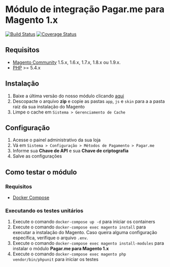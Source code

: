 # Módulo de integração Pagar.me para Magento 1.x
[![Build Status](https://travis-ci.org/pagarme/pagarme-magento.svg?branch=v2)](https://travis-ci.org/pagarme/pagarme-magento)
[![Coverage Status](https://coveralls.io/repos/github/pagarme/pagarme-magento/badge.svg?branch=v2)](https://coveralls.io/github/pagarme/pagarme-magento?branch=master)

## Requisitos

- [Magento Community](https://magento.com/products/community-edition) 1.5.x, 1.6.x, 1.7.x, 1.8.x ou 1.9.x.
- [PHP](http://php.net) >= 5.4.x

## Instalação

1. Baixe a última versão do nosso módulo clicando [aqui](https://github.com/pagarme/pagarme-magento/archive/v2.zip)
2. Descopacte o arquivo **zip** e copie as pastas `app`, `js` e `skin` para a a pasta raiz da sua instalação do Magento
3. Limpe o cache em `Sistema > Gerenciamento de Cache`

## Configuração

1. Acesse o painel administrativo da sua loja
2. Vá em `Sistema > Configuração > Métodos de Pagamento > Pagar.me`
3. Informe sua **Chave de API** e sua **Chave de criptografia**
4. Salve as configurações

## Como testar o módulo

### Requisitos

- [Docker Compose](https://docs.docker.com/compose/)


### Executando os testes unitários

1. Execute o comando `docker-compose up -d` para iniciar os containers
2. Execute o comando `docker-compose exec magento install` para executar a instalação do Magento. Caso queira alguma configuração específica, verifique o arquivo `.env`.
3. Execute o comando `docker-compose exec magento install-modules` para instalar o módulo **Pagar.me para Magento 1.x**
4. Execute o comando `docker-compose exec magento php vendor/bin/phpunit` para iniciar os testes
